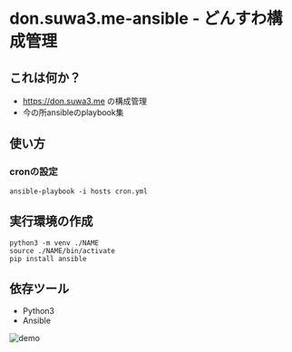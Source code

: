 # don.suwa3.me-ansible  - どんすわ構成管理

## これは何か？

- https://don.suwa3.me の構成管理
- 今の所ansibleのplaybook集

## 使い方

### cronの設定

```
ansible-playbook -i hosts cron.yml
```

## 実行環境の作成

```
python3 -m venv ./NAME
source ./NAME/bin/activate
pip install ansible
```

## 依存ツール

- Python3
- Ansible

![demo](https://raw.githubusercontent.com/suwa3/suwa3.github.com/img/don.suwa3.me-top.png)
